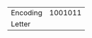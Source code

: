 <table><tbody><tr class="odd"><td>Encoding</td><td>1001011</td></tr><tr class="even"><td>Letter</td><td></td></tr></tbody></table>
